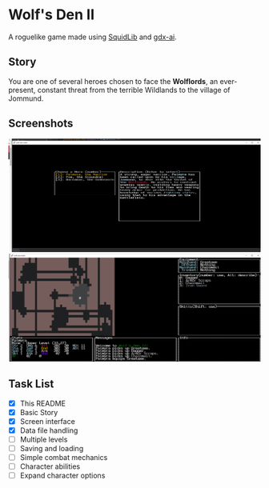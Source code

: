 # Wolf's Den II

A roguelike game  made using [SquidLib](https://github.com/SquidPony/SquidLib)
and [gdx-ai](https://github.com/libgdx/gdx-ai).

## Story

You are one of several heroes chosen to face the **Wolflords**,
an ever-present, constant threat from the terrible Wildlands to the
village of Jommund.

## Screenshots
![Character Creation](/screenshots/charselect.png)
![In the Mine](/screenshots/mine.png)

## Task List

- [x] This README
- [x] Basic Story
- [x] Screen interface
- [x] Data file handling
- [ ] Multiple levels
- [ ] Saving and loading
- [ ] Simple combat mechanics
- [ ] Character abilities
- [ ] Expand character options